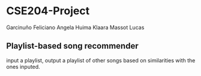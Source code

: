 # CSE204-Project

Garcinuño Feliciano Angela
Huima Klaara
Massot Lucas

## Playlist-based song recommender ##

input a playlist, output a playlist of other songs based on similarities with the ones inputed.

